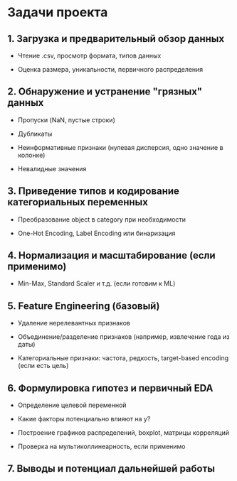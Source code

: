 # Задачи проекта
## 1.    Загрузка и предварительный обзор данных

- Чтение .csv, просмотр формата, типов данных

- Оценка размера, уникальности, первичного распределения

## 2.    Обнаружение и устранение "грязных" данных

- Пропуски (NaN, пустые строки)

- Дубликаты

- Неинформативные признаки (нулевая дисперсия, одно значение в колонке)

- Невалидные значения

## 3.    Приведение типов и кодирование категориальных переменных

- Преобразование object в category при необходимости

- One-Hot Encoding, Label Encoding или бинаризация

## 4.    Нормализация и масштабирование (если применимо)

- Min-Max, Standard Scaler и т.д. (если готовим к ML)

## 5.    Feature Engineering (базовый)

- Удаление нерелевантных признаков

- Объединение/разделение признаков (например, извлечение года из даты)

- Категориальные признаки: частота, редкость, target-based encoding (если есть цель)

## 6.    Формулировка гипотез и первичный EDA

- Определение целевой переменной

- Какие факторы потенциально влияют на y?

- Построение графиков распределений, boxplot, матрицы корреляций

- Проверка на мультиколлинеарность, если применимо

## 7.    Выводы и потенциал дальнейшей работы
